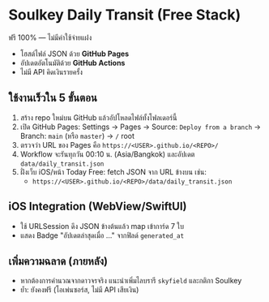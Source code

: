 
# Soulkey Daily Transit (Free Stack)

ฟรี 100% — ไม่มีค่าใช้จ่ายแฝง
- โฮสต์ไฟล์ JSON ด้วย **GitHub Pages**
- อัปเดตอัตโนมัติด้วย **GitHub Actions**
- ไม่มี API คิดเงินรายครั้ง

## ใช้งานเร็วใน 5 ขั้นตอน
1) สร้าง repo ใหม่บน GitHub แล้วอัปโหลดไฟล์ทั้งโฟลเดอร์นี้
2) เปิด GitHub Pages: Settings → Pages → Source: `Deploy from a branch` → Branch: `main` (หรือ `master`) → `/` root
3) ตรวจว่า URL ของ Pages คือ `https://<USER>.github.io/<REPO>/`
4) Workflow จะรันทุกวัน 00:10 น. (Asia/Bangkok) และอัปเดต `data/daily_transit.json`
5) ฝั่งเว็บ iOS/หน้า Today Free: fetch JSON จาก URL ข้างบน เช่น:
   - `https://<USER>.github.io/<REPO>/data/daily_transit.json`

## iOS Integration (WebView/SwiftUI)
- ใช้ URLSession ดึง JSON ข้างต้นแล้ว map เข้าการ์ด 7 ใบ
- แสดง Badge "อัปเดตล่าสุดเมื่อ ..." จากฟิลด์ `generated_at`

## เพิ่มความฉลาด (ภายหลัง)
- หากต้องการคำนวณจากดาวจรจริง แนะนำเพิ่มไลบรารี `skyfield` และกติกา Soulkey
- ย้ำ: ยังคงฟรี (โอเพ่นซอร์ส, ไม่มี API เสียเงิน)

